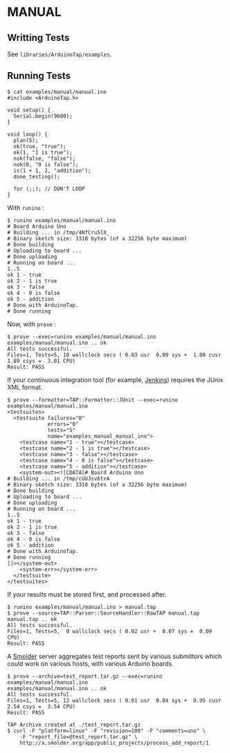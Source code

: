 
MANUAL
======


Writting Tests
--------------

See `libraries/ArduinoTap/examples`.

Running Tests
-------------

    $ cat examples/manual/manual.ino
    #include <ArduinoTap.h>

    void setup() {
      Serial.begin(9600);
    }

    void loop() {
      plan(5);
      ok(true, "true");
      ok(1, "1 is true");
      nok(false, "false");
      nok(0, "0 is false");
      is(1 + 1, 2, "addition");
      done_testing();

      for (;;); // DON'T LOOP
    }

With `runino` :

    $ runino examples/manual/manual.ino
    # Board Arduino Uno
    # Building ... in /tmp/4NfCruSlX_
    # Binary sketch size: 3310 bytes (of a 32256 byte maximum)
    # Done building
    # Uploading to board ...
    # Done uploading
    # Running on board ...
    1..5
    ok 1 - true
    ok 2 - 1 is true
    ok 3 - false
    ok 4 - 0 is false
    ok 5 - addition
    # Done with ArduinoTap.
    # Done running

Now, with `prove` :

    $ prove --exec=runino examples/manual/manual.ino
    examples/manual/manual.ino .. ok
    All tests successful.
    Files=1, Tests=5, 10 wallclock secs ( 0.03 usr  0.09 sys +  1.00 cusr  1.89 csys =  3.01 CPU)
    Result: PASS

If your continuous integration tool (for example, [Jenkins](http://jenkins-ci.org/))
requires the JUnix XML format.

    $ prove --formatter=TAP::Formatter::JUnit --exec=runino examples/manual/manual.ino
    <testsuites>
      <testsuite failures="0"
                 errors="0"
                 tests="5"
                 name="examples_manual_manual_ino">
        <testcase name="1 - true"></testcase>
        <testcase name="2 - 1 is true"></testcase>
        <testcase name="3 - false"></testcase>
        <testcase name="4 - 0 is false"></testcase>
        <testcase name="5 - addition"></testcase>
        <system-out><![CDATA[# Board Arduino Uno
    # Building ... in /tmp/cUUJsv6trA
    # Binary sketch size: 3310 bytes (of a 32256 byte maximum)
    # Done building
    # Uploading to board ...
    # Done uploading
    # Running on board ...
    1..5
    ok 1 - true
    ok 2 - 1 is true
    ok 3 - false
    ok 4 - 0 is false
    ok 5 - addition
    # Done with ArduinoTap.
    # Done running
    ]]></system-out>
        <system-err></system-err>
      </testsuite>
    </testsuites>

If your results must be stored first, and processed after.

    $ runino examples/manual/manual.ino > manual.tap
    $ prove --source=TAP::Parser::SourceHandler::RawTAP manual.tap
    manual.tap .. ok
    All tests successful.
    Files=1, Tests=5,  0 wallclock secs ( 0.02 usr +  0.07 sys =  0.09 CPU)
    Result: PASS

A [Smolder](http://search.cpan.org/~wonko/Smolder/) server aggregates test reports sent
by various submittors which could work on various hosts, with various Arduino boards.

    $ prove --archive=test_report.tar.gz --exec=runino examples/manual/manual.ino
    examples/manual/manual.ino .. ok
    All tests successful.
    Files=1, Tests=5, 12 wallclock secs ( 0.01 usr  0.04 sys +  0.95 cusr  2.54 csys =  3.54 CPU)
    Result: PASS

    TAP Archive created at ./test_report.tar.gz
    $ curl -F "platform=linux" -F "revision=100" -F "comments=uno" \
        -F "report_file=@test_report.tar.gz" \
        http://a.smolder.org/app/public_projects/process_add_report/1

